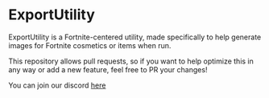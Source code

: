 # ExportUtility

ExportUtility is a Fortnite-centered utility, made specifically to help generate images for Fortnite cosmetics or items when run.

This repository allows pull requests, so if you want to help optimize this in any way or add a new feature, feel free to PR your changes!

You can join our discord [here](https://discord.gg/KbGH43p)
